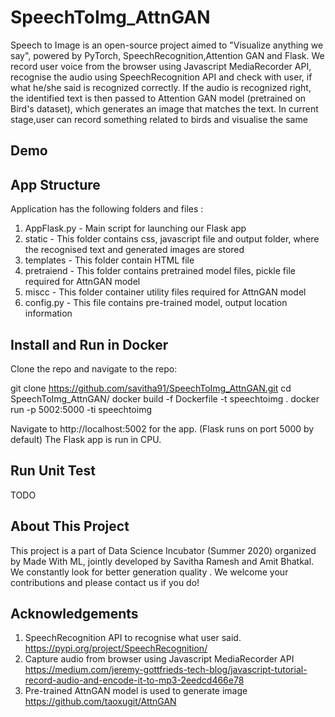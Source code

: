 # SpeechToImg_AttnGAN

Speech to Image is an open-source project aimed to "Visualize anything we say", powered by PyTorch, SpeechRecognition,Attention GAN and Flask. We record user voice from the browser using Javascript MediaRecorder API, recognise the audio using SpeechRecognition API and check with user, if what he/she said is recognized correctly. If the audio is recognized right, the identified text is then passed to Attention GAN model (pretrained on Bird's dataset), which generates an image that matches the text. In current stage,user can record something related to birds and visualise the same


## Demo



## App Structure
Application has the following folders and files :

1. AppFlask.py - Main script for launching our Flask app
2. static - This folder contains css, javascript file and output folder, where the recognised text and generated images are stored
3. templates - This folder contain HTML file
4. pretraiend - This folder contains pretrained model files, pickle file required for AttnGAN model
5. miscc - This folder container utility files required for AttnGAN model
6. config.py - This file contains pre-trained model, output location information

## Install and Run in Docker
Clone the repo and navigate to the repo:

git clone https://github.com/savitha91/SpeechToImg_AttnGAN.git
cd SpeechToImg_AttnGAN/
docker build -f Dockerfile -t speechtoimg .
docker run -p 5002:5000 -ti speechtoimg

Navigate to http://localhost:5002 for the app. (Flask runs on port 5000 by default)
The Flask app is run in CPU.

## Run Unit Test
TODO

## About This Project
This project is a part of Data Science Incubator (Summer 2020) organized by Made With ML, jointly developed by Savitha Ramesh and Amit Bhatkal. We constantly look for better generation quality . We welcome your contributions and please contact us if you do!

## Acknowledgements
1. SpeechRecognition API to recognise what user said. 
https://pypi.org/project/SpeechRecognition/
2. Capture audio from browser using Javascript MediaRecorder API
https://medium.com/jeremy-gottfrieds-tech-blog/javascript-tutorial-record-audio-and-encode-it-to-mp3-2eedcd466e78
3. Pre-trained AttnGAN model is used to generate image 
https://github.com/taoxugit/AttnGAN


